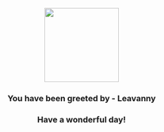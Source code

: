 <p align="center">
    <img src="https://raw.githubusercontent.com/PokeAPI/sprites/master/sprites/pokemon/542.png" width="150" height="150">
</p>
<h3 align="center">You have been greeted by - <b>Leavanny</b></h3>
<h3 align="center">Have a wonderful day!</h3>
